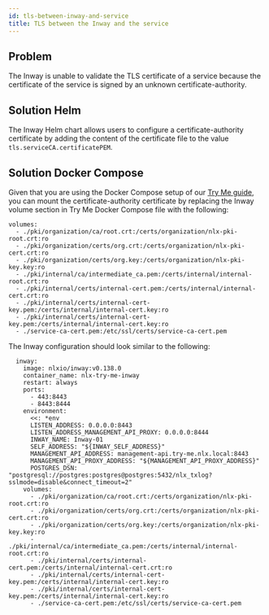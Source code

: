 ```yaml
---
id: tls-between-inway-and-service
title: TLS between the Inway and the service
---
```


## Problem

The Inway is unable to validate the TLS certificate of a service because the certificate of the service is signed by an unknown certificate-authority.

## Solution Helm

The Inway Helm chart allows users to configure a certificate-authority certificate by adding the content of the certificate file to the value `tls.serviceCA.certificatePEM`.

## Solution Docker Compose

Given that you are using the Docker Compose setup of our [Try Me guide](../try-nlx/docker/introduction.md), you can mount the certificate-authority certificate by replacing the Inway volume section in Try Me Docker Compose file with the following:

```
volumes:
  - ./pki/organization/ca/root.crt:/certs/organization/nlx-pki-root.crt:ro
  - ./pki/organization/certs/org.crt:/certs/organization/nlx-pki-cert.crt:ro
  - ./pki/organization/certs/org.key:/certs/organization/nlx-pki-key.key:ro
  - ./pki/internal/ca/intermediate_ca.pem:/certs/internal/internal-root.crt:ro
  - ./pki/internal/certs/internal-cert.pem:/certs/internal/internal-cert.crt:ro
  - ./pki/internal/certs/internal-cert-key.pem:/certs/internal/internal-cert.key:ro
  - ./pki/internal/certs/internal-cert-key.pem:/certs/internal/internal-cert.key:ro
  - ./service-ca-cert.pem:/etc/ssl/certs/service-ca-cert.pem
```

The Inway configuration should look similar to the following:

```
  inway:
    image: nlxio/inway:v0.138.0
    container_name: nlx-try-me-inway
    restart: always
    ports:
      - 443:8443
      - 8443:8444
    environment:
      <<: *env
      LISTEN_ADDRESS: 0.0.0.0:8443
      LISTEN_ADDRESS_MANAGEMENT_API_PROXY: 0.0.0.0:8444
      INWAY_NAME: Inway-01
      SELF_ADDRESS: "${INWAY_SELF_ADDRESS}"
      MANAGEMENT_API_ADDRESS: management-api.try-me.nlx.local:8443
      MANAGEMENT_API_PROXY_ADDRESS: "${MANAGEMENT_API_PROXY_ADDRESS}"
      POSTGRES_DSN: "postgresql://postgres:postgres@postgres:5432/nlx_txlog?sslmode=disable&connect_timeout=2"
    volumes:
      - ./pki/organization/ca/root.crt:/certs/organization/nlx-pki-root.crt:ro
      - ./pki/organization/certs/org.crt:/certs/organization/nlx-pki-cert.crt:ro
      - ./pki/organization/certs/org.key:/certs/organization/nlx-pki-key.key:ro
      - ./pki/internal/ca/intermediate_ca.pem:/certs/internal/internal-root.crt:ro
      - ./pki/internal/certs/internal-cert.pem:/certs/internal/internal-cert.crt:ro
      - ./pki/internal/certs/internal-cert-key.pem:/certs/internal/internal-cert.key:ro
      - ./pki/internal/certs/internal-cert-key.pem:/certs/internal/internal-cert.key:ro
      - ./service-ca-cert.pem:/etc/ssl/certs/service-ca-cert.pem
```

